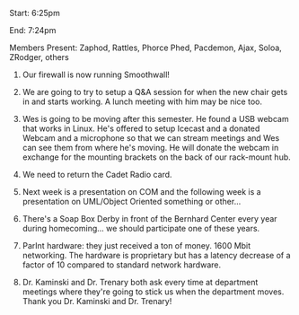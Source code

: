Start: 6:25pm </p><p>
End: 7:24pm </p><p>
Members Present: Zaphod, Rattles, Phorce Phed, Pacdemon, Ajax, Soloa, ZRodger, others </p><p>
1. Our firewall is now running Smoothwall! </p><p>
2. We are going to try to setup a Q&A session for when the new chair gets in and starts working. A lunch meeting with him may be nice too. </p><p>
3. Wes is going to be moving after this semester.  He found a USB webcam that works in Linux.  He's offered to setup Icecast and a donated Webcam and a microphone so that we can stream meetings and Wes can see them from where he's moving.  He will donate the webcam in exchange for the mounting brackets on the back of our rack-mount hub. </p><p>
4. We need to return the Cadet Radio card. </p><p>
5. Next week is a presentation on COM and the following week is a presentation on UML/Object  Oriented something or other... </p><p>
6. There's a Soap Box Derby in front of the Bernhard Center every year during homecoming... we should participate one of these years. </p><p>
7. ParInt hardware:  they just received a ton of money.  1600 Mbit networking.  The hardware is proprietary but has a latency decrease of a factor of 10 compared to standard network hardware. </p><p>
8. Dr. Kaminski and Dr. Trenary both ask every time at department meetings where they're going to stick us when the department moves. Thank you Dr. Kaminski and Dr. Trenary! </p>
